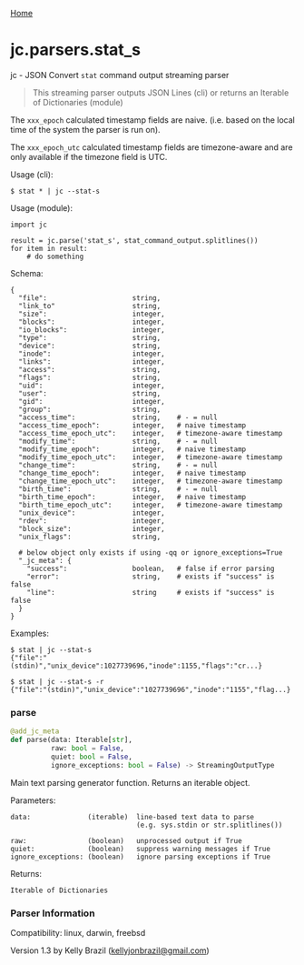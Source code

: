 [Home](https://kellyjonbrazil.github.io/jc/)
<a id="jc.parsers.stat_s"></a>

# jc.parsers.stat\_s

jc - JSON Convert `stat` command output streaming parser

> This streaming parser outputs JSON Lines (cli) or returns an Iterable of
> Dictionaries (module)

The `xxx_epoch` calculated timestamp fields are naive. (i.e. based on the
local time of the system the parser is run on).

The `xxx_epoch_utc` calculated timestamp fields are timezone-aware and are
only available if the timezone field is UTC.

Usage (cli):

    $ stat * | jc --stat-s

Usage (module):

    import jc

    result = jc.parse('stat_s', stat_command_output.splitlines())
    for item in result:
        # do something

Schema:

    {
      "file":                     string,
      "link_to"                   string,
      "size":                     integer,
      "blocks":                   integer,
      "io_blocks":                integer,
      "type":                     string,
      "device":                   string,
      "inode":                    integer,
      "links":                    integer,
      "access":                   string,
      "flags":                    string,
      "uid":                      integer,
      "user":                     string,
      "gid":                      integer,
      "group":                    string,
      "access_time":              string,    # - = null
      "access_time_epoch":        integer,   # naive timestamp
      "access_time_epoch_utc":    integer,   # timezone-aware timestamp
      "modify_time":              string,    # - = null
      "modify_time_epoch":        integer,   # naive timestamp
      "modify_time_epoch_utc":    integer,   # timezone-aware timestamp
      "change_time":              string,    # - = null
      "change_time_epoch":        integer,   # naive timestamp
      "change_time_epoch_utc":    integer,   # timezone-aware timestamp
      "birth_time":               string,    # - = null
      "birth_time_epoch":         integer,   # naive timestamp
      "birth_time_epoch_utc":     integer,   # timezone-aware timestamp
      "unix_device":              integer,
      "rdev":                     integer,
      "block_size":               integer,
      "unix_flags":               string,

      # below object only exists if using -qq or ignore_exceptions=True
      "_jc_meta": {
        "success":                boolean,   # false if error parsing
        "error":                  string,    # exists if "success" is false
        "line":                   string     # exists if "success" is false
      }
    }

Examples:

    $ stat | jc --stat-s
    {"file":"(stdin)","unix_device":1027739696,"inode":1155,"flags":"cr...}

    $ stat | jc --stat-s -r
    {"file":"(stdin)","unix_device":"1027739696","inode":"1155","flag...}

<a id="jc.parsers.stat_s.parse"></a>

### parse

```python
@add_jc_meta
def parse(data: Iterable[str],
          raw: bool = False,
          quiet: bool = False,
          ignore_exceptions: bool = False) -> StreamingOutputType
```

Main text parsing generator function. Returns an iterable object.

Parameters:

    data:              (iterable)  line-based text data to parse
                                   (e.g. sys.stdin or str.splitlines())

    raw:               (boolean)   unprocessed output if True
    quiet:             (boolean)   suppress warning messages if True
    ignore_exceptions: (boolean)   ignore parsing exceptions if True

Returns:

    Iterable of Dictionaries

### Parser Information
Compatibility:  linux, darwin, freebsd

Version 1.3 by Kelly Brazil (kellyjonbrazil@gmail.com)
